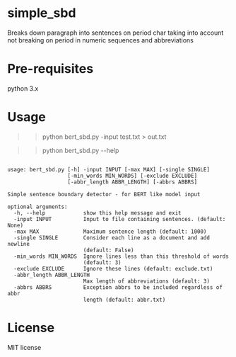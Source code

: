 # simple_sbd
Breaks down paragraph into sentences on period char taking into account not breaking on period in numeric sequences and abbreviations

# Pre-requisites
python 3.x

# Usage 
>> python bert_sbd.py -input test.txt > out.txt


>> python bert_sbd.py --help

```

usage: bert_sbd.py [-h] -input INPUT [-max MAX] [-single SINGLE]
                   [-min_words MIN_WORDS] [-exclude EXCLUDE]
                   [-abbr_length ABBR_LENGTH] [-abbrs ABBRS]

Simple sentence boundary detector - for BERT like model input

optional arguments:
  -h, --help            show this help message and exit
  -input INPUT          Input to file containing sentences. (default: None)
  -max MAX              Maximum sentence length (default: 1000)
  -single SINGLE        Consider each line as a document and add newline
                        (default: False)
  -min_words MIN_WORDS  Ignore lines less than this threshold of words
                        (default: 3)
  -exclude EXCLUDE      Ignore these lines (default: exclude.txt)
  -abbr_length ABBR_LENGTH
                        Max length of abbreviations (default: 3)
  -abbrs ABBRS          Exception abbrs to be included regardless of abbr
                        length (default: abbr.txt)
```



# License
MIT license
